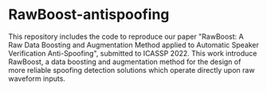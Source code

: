 # RawBoost-antispoofing
This repository includes the code to reproduce our paper "RawBoost: A Raw Data Boosting and Augmentation Method applied to Automatic Speaker Verification Anti-Spoofing",  submitted to ICASSP 2022. This work introduce RawBoost, a data boosting and augmentation method for the design of more reliable spoofing detection solutions which operate directly upon raw waveform inputs.
